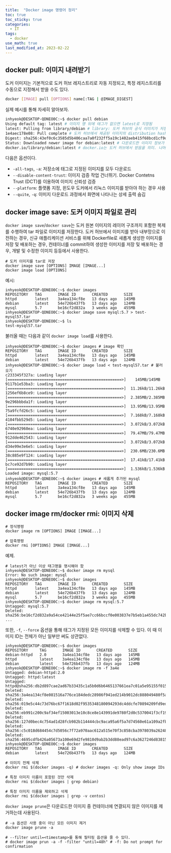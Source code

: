 ```yaml
---
title:  "Docker image 명령어 정리"
toc: true
toc_sticky: true
categories:
  - IT
tags:
  - docker
use_math: true
last_modified_at: 2023-02-22
---
```


## docker pull: 이미지 내려받기

도커 이미지는 기본적으로 도커 허브 레지스트리로 자동 지정되고, 특정 레지스트리를 수동으로 지정해서 받을 수도 있다.

```sh
docker [IMAGE] pull [OPTIONS] name[:TAG | @IMAGE_DIGEST]
```

실제 예시를 통해 자세히 알아보자.

```bash
inhyeok@DESKTOP-QDNEO0C:~$ docker pull debian
Using default tag: latest # 이미지 명 뒤에 태그가 없으면 latest로 지정됨
latest: Pulling from library/debian # library: 도커 허브의 공식 이미지가 저장되어있는 특별한 네임스페이스
1e4aec178e08: Pull complete # 도커 허브에서 제공된 이미지의 distribution hash.
Digest: sha256:43ef0c6c3585d5b406caa7a0f232ff5a19c1402aeb415f68bcd1cf9d10180af8 # Digest는 원격 도커 레지스트리(도커 허브)에서 관리하는 이미지의 고유 식별값
Status: Downloaded newer image for debian:latest # 다운로드한 이미지 정보가 로컬에 저장
docker.io/library/debian:latest # docker.io는 도커 허브에서 받음을 의미. 나머지는 <NAMESPACE>/<IMAGE_NAME>:<TAG>
```

다음은 옵션이다.
- `-all-tags`, `-a`: 저장소에 태그로 지정된 이미지를 모두 다운로드
- `--disable-content-trust`: 이미지 검증 작업 건너뛰기. Docker Contetns Trust (DCT)를 이용하여 이미지 신뢰성 검증
- `--platform`: 플랫폼 지정, 윈도우 도커에서 리눅스 이미지를 받아야 하는 경우 사용
- `--quite`, `-q`: 이미지 다운로드 과정에서 화면에 나타나는 상세 출력 숨김

## docker image save: 도커 이미지 파일로 관리

`docker image save`/`docker save`는 도커 원본 이미지의 레이어 구조까지 포함한 복제를 수행하여 tar 파일로 이미지를 저장한다.
도커 허브에서 이미지를 받아 내부망으로 이전하는 경우, 신규 애플리케이션 서비스를 위해 Dockerfile로 새롭게 생성한 이미지를 저장 및 배포하는 경우, 컨테이너를 commit하여 생성한 이미지를 저장 및 배포하는 경우, 개발 및 수정한 이미지 등등에서 사용한다.

```console
# 도커 이미지를 tar로 저장
docker image save [OPTIONS] IMAGE [IMAGE...]
docker image load [OPTIONS]
```

예시:

```console
inhyeok@DESKTOP-QDNEO0C:~$ docker images
REPOSITORY   TAG       IMAGE ID       CREATED       SIZE
httpd        latest    3a4ea134cf8e   13 days ago   145MB
debian       latest    54e726b437fb   13 days ago   124MB
mysql        5.7       be16cf2d832a   3 weeks ago   455MB
inhyeok@DESKTOP-QDNEO0C:~$ docker image save mysql:5.7 > test-mysql57.tar
inhyeok@DESKTOP-QDNEO0C:~$ ls
test-mysql57.tar
```

불러올 때는 다음과 같이 `docker image load`를 사용한다.

```console
inhyeok@DESKTOP-QDNEO0C:~$ docker images # image 확인
REPOSITORY   TAG       IMAGE ID       CREATED       SIZE
httpd        latest    3a4ea134cf8e   13 days ago   145MB
debian       latest    54e726b437fb   13 days ago   124MB
inhyeok@DESKTOP-QDNEO0C:~$ docker image load < test-mysql57.tar # 불러오기
c233345f327a: Loading layer [==================================================>]    145MB/145MB
9117b1e53ba3: Loading layer [==================================================>]  11.26kB/11.26kB
1256ef6b8ce9: Loading layer [==================================================>]  2.385MB/2.385MB
9e296bbbda1f: Loading layer [==================================================>]  13.95MB/13.95MB
75a9fcfd26c5: Loading layer [==================================================>]  7.168kB/7.168kB
4104fbb529d5: Loading layer [==================================================>]  3.072kB/3.072kB
6740e92960ea: Loading layer [==================================================>]  79.47MB/79.47MB
912dde462543: Loading layer [==================================================>]  3.072kB/3.072kB
d34e99e3e6e5: Loading layer [==================================================>]  230.6MB/230.6MB
38c885e9f124: Loading layer [==================================================>]  17.41kB/17.41kB
bc7ce92d7b90: Loading layer [==================================================>]  1.536kB/1.536kB
Loaded image: mysql:5.7
inhyeok@DESKTOP-QDNEO0C:~$ docker images # 새롭게 추가된 mysql
REPOSITORY   TAG       IMAGE ID       CREATED       SIZE
httpd        latest    3a4ea134cf8e   13 days ago   145MB
debian       latest    54e726b437fb   13 days ago   124MB
mysql        5.7       be16cf2d832a   3 weeks ago   455MB
```

## docker image rm/docker rmi: 이미지 삭제

```console
# 정식명령
docker image rm [OPTIONS] IMAGE [IMAGE...]

# 압축명령
docker rmi [OPTIONS] IMAGE [IMAGE...]
```

예제.

```console
# latest가 아닌 이상 태그명을 명시해야 함
inhyeok@DESKTOP-QDNEO0C:~$ docker image rm mysql
Error: No such image: mysql
inhyeok@DESKTOP-QDNEO0C:~$ docker images
REPOSITORY   TAG       IMAGE ID       CREATED       SIZE
httpd        latest    3a4ea134cf8e   13 days ago   145MB
debian       latest    54e726b437fb   13 days ago   124MB
mysql        5.7       be16cf2d832a   3 weeks ago   455MB
inhyeok@DESKTOP-QDNEO0C:~$ docker image rm mysql:5.7
Untagged: mysql:5.7
Deleted: sha256:be16cf2d832a9a54ce42144e25f5ae7cc66bccf0e003837e7b5eb1a455dc742b
...
```

또한, `-f`, `--force` 옵션을 통해 태그가 지정된 모든 이미지를 삭제할 수 있다.
이 때 이미지 ID는 전체가 아닌 일부만 써도 상관없다.

```console
inhyeok@DESKTOP-QDNEO0C:~$ docker images
REPOSITORY     TAG       IMAGE ID       CREATED       SIZE
debian-httpd   2.0       3a4ea134cf8e   13 days ago   145MB
httpd          latest    3a4ea134cf8e   13 days ago   145MB
debian         latest    54e726b437fb   13 days ago   124MB
inhyeok@DESKTOP-QDNEO0C:~$ docker image rm -f 3a4e
Untagged: debian-httpd:2.0
Untagged: httpd:latest
Untagged: httpd@sha256:db2d897cae2ad67b33435c1a5b0d6b6465137661ea7c01a5e95155f0159e1bcf
Deleted: sha256:3a4ea134cf8e081516a776ce184dedc28986f941ed214b9012dc888049480f5a
Deleted: sha256:019e5c44c73d76bc67f1618d02f9535348180094293dc4ddcfe70894209fd9ed
Deleted: sha256:eb991c200c9af34ef15003013e10c8ce8e143991de9780f2d0c5370041f3cf19
Deleted: sha256:127d0bec4c754ad1d28fcb982b114444cbc9aca95a6f5a7d74560e61a109a2fb
Deleted: sha256:c5c018d684454c7d5056c7f72a970aac612a515e70f3c858cba3978039a26248
Deleted: sha256:4695cdfb426a05673a100e69d2fe9810d9ab2b3dd88ead97c6a3627246d83815
inhyeok@DESKTOP-QDNEO0C:~$ docker images
REPOSITORY   TAG       IMAGE ID       CREATED       SIZE
debian       latest    54e726b437fb   13 days ago   124MB
```

```console
# 이미지 전체 삭제
docker rmi $(docker images -q) # docker images -q: Only show image IDs

# 특정 이미지 이름이 포함된 것만 삭제
docker rmi $(docker images | grep debian)

# 특정 이미지 이름을 제외하고 삭제
docker rmi $(docker images | grep -v centos)
```

`docker image prune`은 다운로드한 이미지 중 컨테이너에 연결되지 않은 이미지를 제거하는데 사용된다.

```console
# -a 옵션은 사용 중이 아닌 모든 이미지 제거
docker image prune -a

# --filter until=<timestamp>를 통해 필터링 옵션을 줄 수 있다.
# docker image prun -a -f -filter "until=48h" # -f: Do not prompt for confirmation
```
